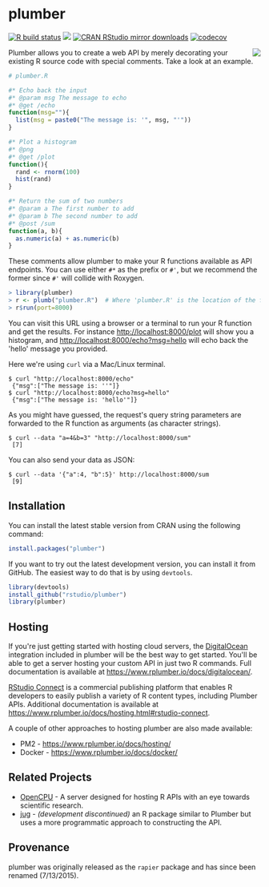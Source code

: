 # plumber

<!-- badges: start -->
[![R build status](https://github.com/rstudio/plumber/workflows/R-CMD-check/badge.svg)](https://github.com/rstudio/plumber/actions)
[![](https://www.r-pkg.org/badges/version/plumber)](https://www.r-pkg.org/pkg/plumber)
[![CRAN RStudio mirror downloads](https://cranlogs.r-pkg.org/badges/plumber?color=brightgreen)](https://www.r-pkg.org/pkg/plumber)
[![codecov](https://codecov.io/gh/trestletech/plumber/branch/master/graph/badge.svg)](https://codecov.io/gh/trestletech/plumber)
<!-- badges: end -->

<img align="right" src="https://www.rplumber.io/components/images/plumber-broken.png" />

Plumber allows you to create a web API by merely decorating your existing R
source code with special comments. Take a look at an example.

```r
# plumber.R

#* Echo back the input
#* @param msg The message to echo
#* @get /echo
function(msg=""){
  list(msg = paste0("The message is: '", msg, "'"))
}

#* Plot a histogram
#* @png
#* @get /plot
function(){
  rand <- rnorm(100)
  hist(rand)
}

#* Return the sum of two numbers
#* @param a The first number to add
#* @param b The second number to add
#* @post /sum
function(a, b){
  as.numeric(a) + as.numeric(b)
}
```

These comments allow plumber to make your R functions available as API
endpoints. You can use either `#*` as the prefix or `#'`, but we recommend the
former since `#'` will collide with Roxygen.

```r
> library(plumber)
> r <- plumb("plumber.R")  # Where 'plumber.R' is the location of the file shown above
> r$run(port=8000)
```

You can visit this URL using a browser or a terminal to run your R function and
get the results. For instance
[http://localhost:8000/plot](http://localhost:8000/plot) will show you a
histogram, and
[http://localhost:8000/echo?msg=hello](http://localhost:8000/echo?msg=hello)
will echo back the 'hello' message you provided.

Here we're using `curl` via a Mac/Linux terminal.

```
$ curl "http://localhost:8000/echo"
 {"msg":["The message is: ''"]}
$ curl "http://localhost:8000/echo?msg=hello"
 {"msg":["The message is: 'hello'"]}
```

As you might have guessed, the request's query string parameters are forwarded
to the R function as arguments (as character strings).

```
$ curl --data "a=4&b=3" "http://localhost:8000/sum"
 [7]
```

You can also send your data as JSON:

```
$ curl --data '{"a":4, "b":5}' http://localhost:8000/sum
 [9]
```

## Installation

You can install the latest stable version from CRAN using the following command:

```r
install.packages("plumber")
```

If you want to try out the latest development version, you can install it from
GitHub. The easiest way to do that is by using `devtools`.

```r
library(devtools)
install_github("rstudio/plumber")
library(plumber)
```

## Hosting

If you're just getting started with hosting cloud servers, the
[DigitalOcean](https://www.digitalocean.com) integration included in plumber
will be the best way to get started. You'll be able to get a server hosting your
custom API in just two R commands. Full documentation is available at
https://www.rplumber.io/docs/digitalocean/.

[RStudio Connect](https://www.rstudio.com/products/connect/) is a commercial
publishing platform that enables R developers to easily publish a variety of R
content types, including Plumber APIs. Additional documentation is available at
https://www.rplumber.io/docs/hosting.html#rstudio-connect.

A couple of other approaches to hosting plumber are also made available:

 - PM2 - https://www.rplumber.io/docs/hosting/
 - Docker - https://www.rplumber.io/docs/docker/
 
## Related Projects

- [OpenCPU](https://www.opencpu.org/) - A server designed for hosting R APIs
  with an eye towards scientific research.
- [jug](http://bart6114.github.io/jug/index.html) - *(development discontinued)*
  an R package similar to Plumber but uses a more programmatic approach to
  constructing the API.

## Provenance

plumber was originally released as the `rapier` package and has since been
renamed (7/13/2015).
